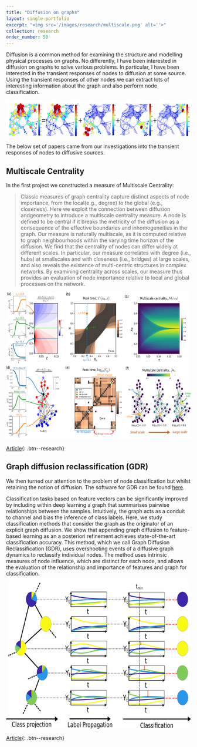 ```yaml
---
title: "Diffusion on graphs"
layout: single-portfolio
excerpt: "<img src='/images/research/multiscale.png' alt=''>"
collection: research
order_number: 50
---
```


Diffusion is a common method for examining the structure and modelling physical processes on graphs. No differently, I have been interested in diffusion on graphs to solve various problems. In particular, I have been interested in the transient responses of nodes to diffusion at some source. Using the transient responses of other nodes we can extract lots of interesting information about the graph and also perform node classification.

<p align="center">
  <img src="/images/research/diffusion.png" height="100px" width="600px" />
</p>

The below set of papers came from our investigations into the transient responses of nodes to diffusive sources.



## Multiscale Centrality

In the first project we constructed a measure of Multiscale Centrality:

> Classic measures of graph centrality capture distinct aspects of node importance, from the local(e.g., degree) to the global (e.g., closeness). Here we exploit the connection between diffusion andgeometry to introduce a multiscale centrality measure. A node is defined to be central if it breaks the metricity of the diffusion as a consequence of the effective boundaries and inhomogeneities in the graph. Our measure is naturally multiscale, as it is computed relative to graph neighbourhoods within the varying time horizon of the diffusion. We find that the centrality of nodes can differ widely at different scales. In particular, our measure correlates with degree (i.e., hubs) at smallscales and with closeness (i.e., bridges) at large scales, and also reveals the existence of multi-centric structures in complex networks. By examining centrality across scales, our measure thus provides an evaluation of node importance relative to local and global processes on the network.

<p align="center">
  <img src="/images/research/multiscale.png" height="400px" width="600px" />
</p>

[Article](https://journals.aps.org/prresearch/abstract/10.1103/PhysRevResearch.2.033104){: .btn--research} 


## Graph diffusion reclassification (GDR)

We then turned our attention to the problem of node classification but whilst retaining the notion of diffusion. The software for GDR can be found [here](https://github.com/barahona-research-group/GDR).

Classification tasks based on feature vectors can be significantly improved by including within deep learning a graph that summarises pairwise relationships between the samples. Intuitively, the graph acts as a conduit to channel and bias the inference of class labels. Here, we study classification methods that consider the graph as the originator of an explicit graph diffusion. We show that appending graph diffusion to feature-based learning as an a posteriori refinement achieves state-of-the-art classification accuracy. This method, which we call Graph Diffusion Reclassification (GDR), uses overshooting events of a diffusive graph dynamics to reclassify individual nodes. The method uses intrinsic measures of node influence, which are distinct for each node, and allows the evaluation of the relationship and importance of features and graph for classification.

<p align="center">
  <img src="/images/research/gdr.png" height="400px" width="600px" />
</p>


[Article](https://www.aimsciences.org/article/doi/10.3934/fods.2020002){: .btn--research} 




